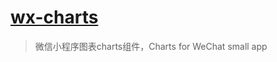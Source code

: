 # [wx-charts](https://github.com/xiaolin3303/wx-charts)
> 微信小程序图表charts组件，Charts for WeChat small app
